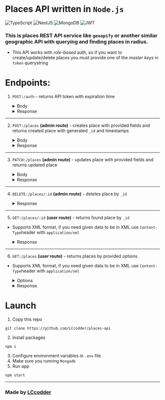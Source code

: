 # Places API written in `Node.js`

![TypeScript](https://img.shields.io/badge/typescript-%23007ACC.svg?style=for-the-badge&logo=typescript&logoColor=white)
![NestJS](https://img.shields.io/badge/nestjs-%23E0234E.svg?style=for-the-badge&logo=nestjs&logoColor=white)
![MongoDB](https://img.shields.io/badge/MongoDB-%234ea94b.svg?style=for-the-badge&logo=mongodb&logoColor=white)
![JWT](https://img.shields.io/badge/JWT-black?style=for-the-badge&logo=JSON%20web%20tokens)

### This is places REST API service like `geoapify` or another similar geographic API with querying and finding places in radius.

+ This API works with *role-based* auth, so if you want to create/update/delete places you must provide one of the *master keys* in `token` querystring

# Endpoints:
1. `POST:/auth` - returns API token with expiration time

    <details>
    <summary>Body</summary>

    ```JSON
    {
        "email": "mr_robot@ecorp.com"
    }
    ```
    </details>
    
    <details>
    <summary>Response</summary>
        
    ```JSON
    {
        "token": "<YOUR_TOKEN>",
        "expiresIn": "24h"
    }
    ```
    </details>
---
2. `POST:/places` **(admin route)** - creates place with provided fields and returns created place with generated `_id` and timestamps 
    
    <details>
    <summary>Body</summary>
    
    ```JSON
    {
        // required
        "category": "goverment",
        
        // required
        "subcategories": ["services", "police"],

        // required
        "datasources": ["OSM", "google maps"],

        "geo": {
            "coordinates": [34.312321, 62.12476456],
            
            // required
            "lat": 34.312321,
            //required
            "long": 62.12476456,

            // required
            "country": "Russia",
            "country_code": "RU",

            "city": "Moscow",
            "region": "Khimki",

            "state": "SZAO",
            "state_code": "sz",

            "suburb": "Leninski prospect",
            "street": "Pushkinskaya",

            // required
            "full_address": "Moscow, Khimki, Pushkina 12/23",

            "address_line1": "string",
            "address_line2": "string",
            "address_line3": "string",
            "postcode": 123457,
            
            "third_party": {
                "google_maps_link": "<GM link>",
                "osm": "<osm link>",
                "osm_id": "asdada1231231"
            }
        },

        "place": {
            // required
            "name": "Police department of Khimki",
            
            "full_name": "GU MVD of Khimki, Moscow Oblast",
            "old_name": "Deputy of Khimki",

            "description": "Police department, located near west road",

            "is_heritage": false,
            "is_guarded": true,
            "authorized_personeel_only": true,
            "is_goverment_property": true,

            "founded_by": "Department of Justice of Moscow",
            "builded_at": "2024-08-11T15:48:00.852Z",
            "construction_started_at": "2024-08-11T15:48:00.852Z",
            "builded_by": "REDACTED",

            "open_hours": {
                "from": 0,
                "to": 24
            },

            "is_always_open": true,
            "age_from": 21,

            "facilities": ["parking"],

            "wikipedia": "<wiki link>",
            "images": "http://images.com/police-department/1"
        },

        "contacts": {
            "website": "http://khpd.ru",
            "websites": ["http://khpd.ru"],

            "phone_number": "911",
            "phone_numbers": ["911"],

            "email": "khpd@p.ru",
            "emails": ["khpd@p.ru"],

            "links": ["http://khpd.ru"]
        },

        "law": {
            "owner": "Department Of Justice",
            "owner_law_address": "ae12424",
            "owner_phisycal_address": "Kremlyn",
            "license": "gov12313",
            "corp": "S.T.A.R.S."
        }
    }
    ```
    </details>

    <details>
    <summary>Response</summary>

    ```JSON
    {
        "_id": "66b744dbde0cb7ff86d627ad",
        "category": ...,
        
        "subcategories": ...,

        "datasources": ...,

        "geo": {
            ...
        },

        "place": {
            ...
        },

        "contacts": {
            ...
        },

        "law": {
            ...
        },
        "createdAt": "2024-08-10T10:45:47.522Z",
        "updatedAt": "2024-08-10T10:45:47.522Z",
        "__v": 0
    }
    ```
    </details>
---
3. `PATCH:/places` **(admin route)** - updates place with provided fields and returns updated place

    <details>
    <summary>Body</summary>

    ```JSON
    {
        "law": {
            "owner": "Department Of Justice",
            "owner_law_address": "[REDACTED]",
            "owner_phisycal_address": "[REDACTED]",
            "license": "[REDACTED]",
            "corp": "S.T.A.R.S."
        }
    }
    ```
    </details>


    <details>
    <summary>Response</summary>

    ```JSON
    {
        "_id": "66b744dbde0cb7ff86d627ad",

        "category": ...,
        
        "subcategories": ...,

        "datasources": ...,

        "geo": {
            ...
        },

        "place": {
            ...
        },

        "contacts": {
            ...
        },
        "law": {
            "owner": "Department Of Justice",
            "owner_law_address": "[REDACTED]",
            "owner_phisycal_address": "[REDACTED]",
            "license": "[REDACTED]",
            "corp": "S.T.A.R.S."
        },
        "createdAt": "2024-08-10T10:45:47.522Z",
        "updatedAt": "2024-08-10T10:45:47.522Z",
        "__v": 0
    }
    ```
    </details>
---
4. `DELETE:/places/:id`  **(admin route)** - deletes place by `_id`

    <details>
    <summary>Response</summary>

    ```JSON
    {
        "success": true
    }
    ```
    </details>
---
5. `GET:/places/:id` **(user route)** - returns found place by `_id`

+ Supports XML format, if you need given data to be in XML use `Content-Type`header with `application/xml`

    <details>
    <summary>Response</summary>

    ```JSON
    {
        "_id": "66b744dbde0cb7ff86d627ad",

        "category": ...,
        
        "subcategories": ...,

        "datasources": ...,

        "geo": {
            ...
        },

        "place": {
            ...
        },

        "contacts": {
            ...
        },
        "law": {
            ...
        },
        "createdAt": "2024-08-10T10:45:47.522Z",
        "updatedAt": "2024-08-10T10:45:47.522Z",
        "__v": 0
    }
    ```
    </details>

---
   

6. `GET:/places` **(user route)** - returns places by provided options

+ Supports XML format, if you need given data to be in XML use `Content-Type`header with `application/xml`
    

    <details>
    <summary>Options</summary>
    
    | Querystring        | Description                                                      | Example value                |
    |--------------------|------------------------------------------------------------------|------------------------------|
    | **category**       | _Filters place by category_                                      | `shops`                      |
    | **subcategories**  | _Adds additional categories, that can be divided by "."_         | `groceries.vegan`            |
    | **city**           | _Filters place by city (case is necessary)_                      | `Moscow`                     |
    | **country**        | _Filters place by country (case is necessary)_                   | `Russia`                     |
    | **state**          | _Filters place by state (case is necessary)_                     | `Arizona`                    |
    | **state_code**     | _Filters place by shortened state_                               | `AZ`                         |
    | **region**         | _Filters place by state region (case is necessary)_              | `Glendale`                   |
    | **postcode**       | _Filters place by postcode (must be number)_                     | `123133`                     |
    | **builded_by**     | _Filters place by creator/builder_                               | `Stanford Professor`         |
    | **open_from**      | _Filters by place opening hours (24h format)_                    | `10`                         |
    | **open_to**        | _Filters by place closing hours (24h format)_                    | `23`                         |
    | **is_always_open** | _Filters only always-open places (boolean)_                      | `true`                       |
    | **age_from**       | _Filters by place minimal allowed age to enter (must be number)_ | `18`                         |
    | **facilities**     | _Filters by place facilities such as parking (string array)_     | `parking` `disabled_support` |
    | **owner**          | _Filters by place owner_                                         | `Donald Trump`               |
    | **license**        | _Filters by place license (or any law document)_                 | `gambling_license`           |
    | **corp**           | _Filters place by owning corp_                                   | `Apple`                      |

    </details>

    <details>
    <summary>Response</summary>

    ```JSON
    [
        {
            "_id": ...,

            "category": ...,
            
            "subcategories": ...,

            "datasources": ...,

            "geo": {
                ...
            },

            "place": {
                ...
            },

            "contacts": {
                ...
            },
            "law": {
                ...
            },
            "createdAt": ...,
            "updatedAt": ...,
            "__v": 0
        },
        {
            "_id": ...,

            "category": ...,
            
            "subcategories": ...,

            "datasources": ...,

            "geo": {
                ...
            },

            "place": {
                ...
            },

            "contacts": {
                ...
            },
            "law": {
                ...
            },
            "createdAt": ...,
            "updatedAt": ...,
            "__v": 0
        }
    ]
    ```
    </details>



# Launch

1. Copy this repo
```shell
git clone https://github.com/LCcodder/places-api
```
2. Install packages
```shell
npm i
```
3. Configure environment variables in `.env` file
4. Make sure you running `Mongodb`
5. Run app
```shell
npm start
```

---
### Made by [LCcodder](https://github.com/LCcodder)